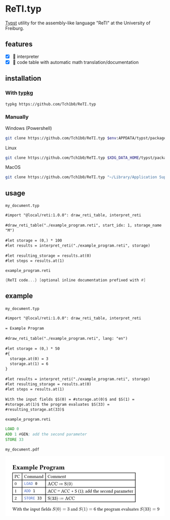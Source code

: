 # ReTI.typ

[Typst](https://github.com/typst/typst) utility for the assembly-like language "ReTI" at the University of Freiburg.

## features

-   [x] 🧠 interpreter
-   [x] 📑 code table with automatic math translation/documentation

## installation

### With [typkg](https://github.com/Tch1b0/typkg)

```sh
typkg https://github.com/Tch1b0/ReTI.typ
```

### Manually

Windows (Powershell)

```sh
git clone https://github.com/Tch1b0/ReTI.typ $env:APPDATA/typst/packages/local/reti/1.0.0
```

Linux

```sh
git clone https://github.com/Tch1b0/ReTI.typ $XDG_DATA_HOME/typst/packages/local/reti/1.0.0
```

MacOS

```sh
git clone https://github.com/Tch1b0/ReTI.typ "~/Library/Application Support/typst/packages/local/reti/1.0.0"
```

## usage

`my_document.typ`

```typ
#import "@local/reti:1.0.0": draw_reti_table, interpret_reti

#draw_reti_table("./example_program.reti", start_idx: 1, storage_name "M")

#let storage = (0,) * 100
#let results = interpret_reti("./example_program.reti", storage)

#let resulting_storage = results.at(0)
#let steps = results.at(1)
```

`example_program.reti`

```asm
{ReTI code...} [optional inline documentation prefixed with #]
```

## example

`my_document.typ`

```typ
#import "@local/reti:1.0.0": draw_reti_table, interpret_reti

= Example Program

#draw_reti_table("./example_program.reti", lang: "en")

#let storage = (0,) * 50
#{
  storage.at(0) = 3
  storage.at(1) = 6
}

#let results = interpret_reti("./example_program.reti", storage)
#let resulting_storage = results.at(0)
#let steps = results.at(1)

With the input fields $S(0) = #storage.at(0)$ and $S(1) = #storage.at(1)$ the program evaluates $S(33) = #resulting_storage.at(33)$
```

`example_program.reti`

```asm
LOAD 0
ADD 1 #GEN; add the second parameter
STORE 33
```

`my_document.pdf`

![output_pdf](./example_pdf.png)
